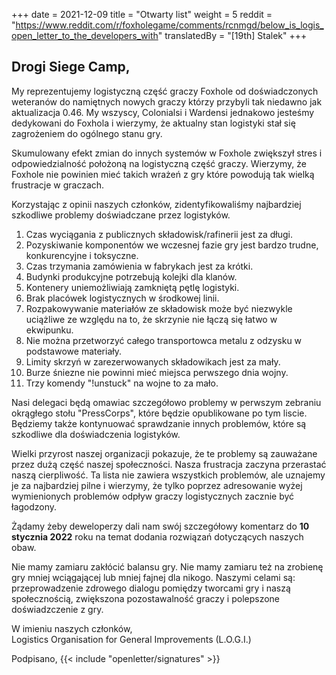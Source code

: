 +++
date = 2021-12-09
title = "Otwarty list"
weight = 5
reddit = "https://www.reddit.com/r/foxholegame/comments/rcnmgd/below_is_logis_open_letter_to_the_developers_with"
translatedBy = "[19th] Stalek"
+++
## Drogi Siege Camp,

My reprezentujemy logistyczną część graczy Foxhole od doświadczonych weteranów do namiętnych nowych graczy którzy przybyli tak niedawno jak aktualizacja 0.46. My wszyscy, Colonialsi i Wardensi jednakowo jesteśmy dedykowani do Foxhola i wierzymy, że aktualny stan logistyki stał się zagrożeniem do ogólnego stanu gry.

Skumulowany efekt zmian do innych systemów w Foxhole zwiększył stres i odpowiedzialność
położoną na logistyczną część graczy. Wierzymy, że Foxhole nie powinien mieć takich wrażeń
z gry które powodują tak wielką frustracje w graczach.

Korzystając z opinii naszych członków, zidentyfikowaliśmy najbardziej szkodliwe problemy
doświadczane przez logistyków.

1. Czas wyciągania z publicznych składowisk/rafinerii jest za długi.
2. Pozyskiwanie komponentów we wczesnej fazie gry jest bardzo trudne, konkurencyjne i toksyczne.
3. Czas trzymania zamówienia w fabrykach jest za krótki.
4. Budynki produkcyjne potrzebują kolejki dla klanów.
5. Kontenery uniemożliwiają zamkniętą pętlę logistyki.
6. Brak placówek logistycznych w środkowej linii.
7. Rozpakowywanie materiałów ze składowisk może być niezwykle uciążliwe ze względu na to, że skrzynie nie łączą się łatwo w ekwipunku.
8. Nie można przetworzyć całego transportowca metalu z odzysku w podstawowe materiały.
9. Limity skrzyń w zarezerwowanych składowikach jest za mały.
10. Burze śniezne nie powinni mieć miejsca perwszego dnia wojny.
11. Trzy komendy "!unstuck" na wojne to za mało.

Nasi delegaci będą omawiac szczegółowo problemy w perwszym zebraniu okrągłego stołu "PressCorps",
    które będzie opublikowane po tym liscie. Będziemy także kontynuować sprawdzanie innych problemów,
    które są szkodliwe dla doświadczenia logistyków.

Wielki przyrost naszej organizacji pokazuje, że te problemy są zauważane przez dużą część naszej
    społeczności. Nasza frustracja zaczyna przerastać naszą cierpliwość. Ta lista nie zawiera wszystkich
    problemów, ale uznajemy je za najbardziej pilne i wierzymy, że tylko poprzez adresowanie wyżej
    wymienionych problemów odpływ graczy logistycznych zacznie być łagodzony.

Żądamy żeby deweloperzy dali nam swój szczegółowy komentarz do **10 stycznia 2022** roku na temat dodania
    rozwiązań dotyczących naszych obaw.

Nie mamy zamiaru zakłócić balansu gry. Nie mamy zamiaru też na zrobienę gry mniej wciągającej lub
    mniej fajnej dla nikogo. Naszymi celami są: przeprowadzenie zdrowego dialogu pomiędzy tworcami gry i naszą
    społecznością, zwiększona pozostawalność graczy i polepszone doświadzczenie z gry.

W imieniu naszych członków,<br>Logistics Organisation for General Improvements (L.O.G.I.)

Podpisano, {{< include "openletter/signatures" >}}